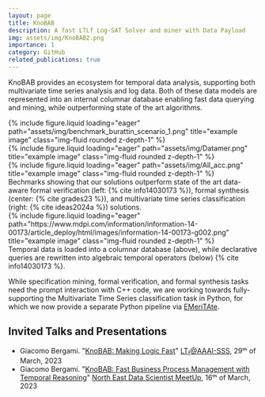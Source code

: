 ```yaml
---
layout: page
title: KnoBAB
description: A fast LTLf Log-SAT Solver and miner with Data Payload
img: assets/img/KnoBAB2.png
importance: 1
category: GitHub
related_publications: true
---
```


KnoBAB provides an ecosystem for temporal data analysis, supporting both multivariate time series analysis and log data.
Both of these data models are represented into an internal columnar database enabling fast data querying and mining, while
outperforming state of the art algorithms.


<div class="row">
    <div class="col-sm mt-3 mt-md-0">
        {% include figure.liquid loading="eager" path="assets/img/benchmark_burattin_scenario_1.png" title="example image" class="img-fluid rounded z-depth-1" %}
    </div>
    <div class="col-sm mt-3 mt-md-0">
        {% include figure.liquid loading="eager" path="assets/img/Datamer.png" title="example image" class="img-fluid rounded z-depth-1" %}
    </div>
    <div class="col-sm mt-3 mt-md-0">
        {% include figure.liquid loading="eager" path="assets/img/All_acc.png" title="example image" class="img-fluid rounded z-depth-1" %}
    </div>
</div>
<div class="caption">
    Bechmarks showing that our solutions outperform state of the art data-aware formal verification (left: {% cite info14030173 %}), formal synthesis (center: {% cite grades23 %}), and multivariate time series classification (right: {% cite ideas2024a %}) solutions.
</div>
<div class="row">
    <div class="col-sm mt-3 mt-md-0">
        {% include figure.liquid loading="eager" path="https://www.mdpi.com/information/information-14-00173/article_deploy/html/images/information-14-00173-g002.png" title="example image" class="img-fluid rounded z-depth-1" %}
    </div>
</div>
<div class="caption">
    Temporal data is loaded into a columnar database (above), while declarative queries are rewritten into algebraic temporal operators (below) {% cite info14030173 %}.
</div>

While specification mining, formal verification, and formal synthesis tasks need the prompt interaction with C++ code, we are working towards fully-supporting the Multivariate Time Series classification task in Python, for which we now provide a separate Python pipeline via [EMeriTAte](https://github.com/datagram-db/knobab/tree/v3.x/EMeriTAte).

## Invited Talks and Presentations

* Giacomo Bergami. "[KnoBAB: Making Logic Fast](https://github.com/datagram-db/knobab/blob/v3.x/InvitedTalks/AAAI23-SSS.pdf)" [LT<sub>f</sub>@AAAI-SSS](https://ltlf-symposium.github.io/program/), 29ᵗʰ of March, 2023
* Giacomo Bergami. "[KnoBAB: Fast Business Process Management with Temporal Reasoning](https://github.com/datagram-db/knobab/blob/v3.x/InvitedTalks/MeetUp23.pdf)" [North East Data Scientist MeetUp](https://www.techdiary.co.uk/event/7393b4f3-01aa-4627-9d03-e2ae9fa1a345/visit), 16ᵗʰ of March, 2023

